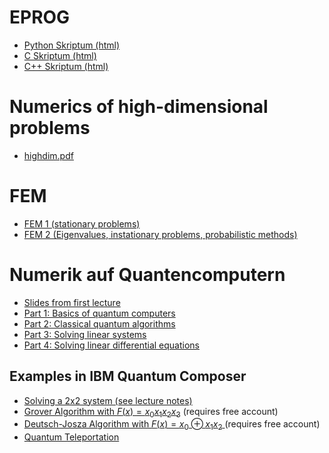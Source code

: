 # EPROG
- <a href="https://michaelfeischl.github.io/EPROG_2025/intro.html"> Python Skriptum (html) </a>
- <a href="eprog_c.html"> C Skriptum (html) </a>
- <a href="eprog_cpp.html"> C++ Skriptum (html) </a>

# Numerics of high-dimensional problems

- <a href="highdim.pdf"> highdim.pdf </a>

# FEM

- <a href="FEM_VO.pdf"> FEM 1 (stationary problems) </a>
- <a href="FEM2.pdf"> FEM 2 (Eigenvalues, instationary problems, probabilistic methods) </a>

# Numerik auf Quantencomputern
- <a href="First_Lecture.pdf">Slides from first lecture</a>
- <a href="QNumerics_part1.pdf">Part 1: Basics of quantum computers</a>
- <a href="QNumerics_part2.pdf">Part 2: Classical quantum algorithms</a> 
- <a href="HHL.pdf">Part 3: Solving linear systems</a> 
- <a href="odes.pdf">Part 4: Solving linear differential equations</a>
## Examples in IBM Quantum Composer
- <a href="https://quantum-computing.ibm.com/composer/files/new?initial=N4IgdghgtgpiBcIASSAyAmEAaEBHCAzlAiAPIAKAogHICKAggMoCyABOgHQAMA3ADpgAlmADGAGwCuAExis%2BeGGMEAjAIwdhI%2BfzADcAJxgBzVrgDaAFgC6OkYZMizAVhsCBAD1NmAzK7DKIfX1BGH0vLj8AoJCw81VIwODQr3QE6OTzXx0ACy94nJS0pNizCJ0o4ryimMLyxJrMvxEJAAoAB0FWAHp2LFYAWg7u3tYhnvQ%2B71YAKlHOnosASiq%2BxttWjr7N1i4%2BrmXzVNWfaozS05L8gQqGs1S69JKsgVzDpraWwcEu9AOzeOO9xeVQelXMZWu9TOV38UJKQNhjy8z1E%2BgAnu1BH8AeEmujMcNvH8jrjQbcIYiwf8LrVIUi1sC4u9MT9iVZjjDXncaeCedSyWcETczijmpitoI9ns2cdRRt5iMxiMvsMJgMprMlUsVsi%2BRThZc%2BUK4bqCkyzdydAIuj0AAIiAD2kigYAIrFKWFUnu9XomE28WADQawFiwTiwADZI9GowB2LAADiwAE5PbtVOnM56vaoJqoA-nPQWC6HVOHVFHVPGq57q9Wk6pU%2Bhds2sK32774tgQDICHZBG0AC6CB1gEggAC%2BQA"> Solving a 2x2 system (see lecture notes) </a> 
- <a href="https://quantum-computing.ibm.com/composer/files/new?initial=N4IgdghgtgpiBcIDiAnA9gNxigBAFRgGcAXEAGhAEcJCoEQB5ABQFEA5ARQEEBlAWRwAmAHQAGANwAdMAEswAYwA2AVwAmMHJKoxFMgEYBGYXPlapYAOYRiG5QH1COCGRx6X8l6pzBpOHAAsncz9AvWCAnHlwwNVwgA8g3xwEsKSEqLScWKSY8PkAZgTnV3dPaKz4xLA-FMqM6uSKnKqQ13L61uywAF9pKxscewAhJxc3SM8XGBcAM28k%2BQAWIrHSrKm8hOmcGbzl0ZKJ9ZwYc16wShQYCxxKAG0ANgBdc3krm-k7xZfpaSvCGDEW53UQ-MD-QHAgxgiFA%2B6CGFESH3fKIgFwr5o5F3ACsYMC91B5gJd2hxOBCPJKLBCXueKpuLBS1pIKeLnu0PZdwRXNRXO%2BrxZ3y59OkzOBoK5nIpbOBfOBAukJKJSqh%2BJlDNR5hZKrALLJ0hZlMNcvV1NehQlso51u5tq1qvNJsJNLV2o1zruDrAyrNpL9xp9pvMwytUttPNN-NtorA9kcLvDXMjTrjdhGibVyfttuFwNj8bDWZlvLBsBoyiuVpwAFoAHyRVnmcuESsaG21hufA1gFttmWdxuBvtV6mDz7e6QAeinOAAAvI0CooGBHCCyKIN1vN5uDGQ9wf92RBGR8mRFmQcWQHtfbzeAOxkR-PsgADjIAE597uD7-9weTwMQDgP3M8DAvAwrwMG8DEfAx3wML9BFBcgQHUQg3hkAAHYgZDQMB6BAbogA">Grover Algorithm with $F(x) = x_0x_1x_2x_3$</a> (requires free account)
- <a href="https://quantum-computing.ibm.com/composer/files/new?initial=N4IgdghgtgpiBcIAiMAuBXAzgYwBYFoApAe0wC8J8AVGTVEAGhAEcJMoEQB5ABQFEAcgEUAggGUAsgAIATADoADAG4AOmACWYbABt0AExhSVLGNvUAjAIxzN2Y6rBrmAJxgBzKcwDaAVgC6DtiuHtheAMwBamqumGieXgqRYDFx3pZJKajxMhm0qeG5sVneACxJuPGJDhVp5dlJAB7xZdXNSdjYTbUM9T3eEYFdCX59BYPxEaMtap2VIxPts929C63eVWo1XulrXjkOsGzornNS%2BAB8UqEbYIeYx4a1Z5ehO2p3D-XPV3tJagD0-ykAAFsMRdFAwJgpAkGAo4Qj4ZYGMjUQwZAwwgwSgwfAwAGwMADsDAAHGSKZYkaicowQAYcM51AAHVDqYhgTggAC%2BQA">Deutsch-Josza Algorithm with $F(x) = x_0\oplus x_1x_2$ </a> (requires free account)
- <a href="https://quantum-computing.ibm.com/composer/files/new?initial=N4IgdghgtgpiBcICqYAuBLVAbGATABAMboBOhArpiADQgCOEAzlAiAPIAKAogHICKAQQDKAWXwAmAHQAGANwAdMOjCEs5XDHzz6MLOgBGARknLC2hWEV0SMAOb46AbQDMAXQuEb9woceH3ip52ROJ%2BAZZgNowwqA5hFlExceLhABZx-h4AHhmu1MnhhDlO0nm5Fukl4bBM5DZxpfgAtAB8RL6lFjWMdZpO-s1thKGdiugAZvgAFD74ALxz%2BIYAlPgAXgUWE9PD84sr%2BMWOKRaKAPRn%2BAAChAD2alBgjPiO0tRvhtTi1M7UACzUACs1AAbNQAOzUAAcrhoIA0jE86AADhhbmBWCAAL5AA">Quantum Teleportation </a>

